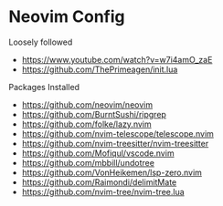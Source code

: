 # Neovim Config

Loosely followed
- https://www.youtube.com/watch?v=w7i4amO_zaE
- https://github.com/ThePrimeagen/init.lua

Packages Installed
- https://github.com/neovim/neovim
- https://github.com/BurntSushi/ripgrep
- https://github.com/folke/lazy.nvim
- https://github.com/nvim-telescope/telescope.nvim
- https://github.com/nvim-treesitter/nvim-treesitter
- https://github.com/Mofiqul/vscode.nvim
- https://github.com/mbbill/undotree
- https://github.com/VonHeikemen/lsp-zero.nvim
- https://github.com/Raimondi/delimitMate 
- https://github.com/nvim-tree/nvim-tree.lua

